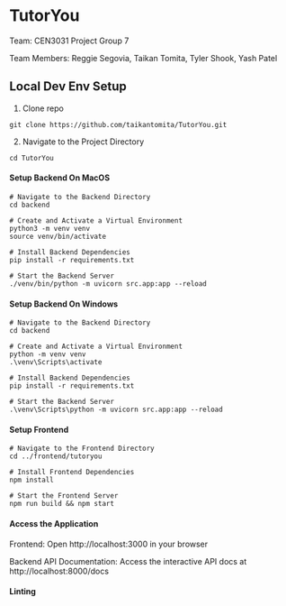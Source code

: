 # TutorYou

Team: CEN3031 Project Group 7

Team Members: Reggie Segovia, Taikan Tomita, Tyler Shook, Yash Patel

## Local Dev Env Setup

1. Clone repo
```
git clone https://github.com/taikantomita/TutorYou.git
```
2. Navigate to the Project Directory
```
cd TutorYou
```

#### Setup Backend On MacOS

```{bash}
# Navigate to the Backend Directory
cd backend 

# Create and Activate a Virtual Environment
python3 -m venv venv
source venv/bin/activate

# Install Backend Dependencies
pip install -r requirements.txt

# Start the Backend Server
./venv/bin/python -m uvicorn src.app:app --reload
```

#### Setup Backend On Windows

```{bash}
# Navigate to the Backend Directory
cd backend 

# Create and Activate a Virtual Environment
python -m venv venv
.\venv\Scripts\activate

# Install Backend Dependencies
pip install -r requirements.txt

# Start the Backend Server
.\venv\Scripts\python -m uvicorn src.app:app --reload
```

#### Setup Frontend

```{bash}
# Navigate to the Frontend Directory
cd ../frontend/tutoryou

# Install Frontend Dependencies
npm install

# Start the Frontend Server
npm run build && npm start
```

#### Access the Application

Frontend: Open http://localhost:3000 in your browser

Backend API Documentation: Access the interactive API docs at http://localhost:8000/docs

#### Linting
